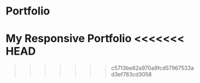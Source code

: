 # Portfolio

My Responsive Portfolio 
<<<<<<< HEAD
=======

>>>>>>> c5713be62a970a9fcd57967533ad3ef783cd3058

